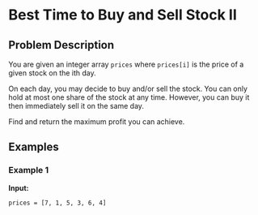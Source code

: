 # Best Time to Buy and Sell Stock II

## Problem Description

You are given an integer array `prices` where `prices[i]` is the price of a given stock on the ith day.

On each day, you may decide to buy and/or sell the stock. You can only hold at most one share of the stock at any time. However, you can buy it then immediately sell it on the same day.

Find and return the maximum profit you can achieve.

## Examples

### Example 1
**Input:** 
```plaintext
prices = [7, 1, 5, 3, 6, 4]
